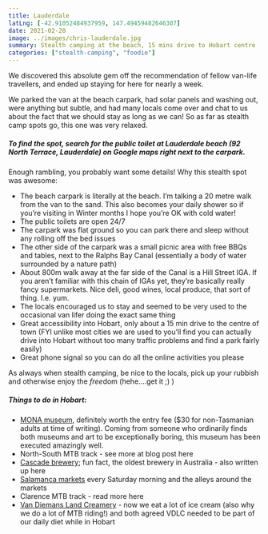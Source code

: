 ```yaml
---
title: Lauderdale
latLng: [-42.91052484937959, 147.49459482646307]
date: 2021-02-20
image: ../images/chris-lauderdale.jpg
summary: Stealth camping at the beach, 15 mins drive to Hobart centre
categories: ["stealth-camping", "foodie"]
---
```


We discovered this absolute gem off the recommendation of fellow van-life travellers, and ended up staying for here for nearly a week.

We parked the van at the beach carpark, had solar panels and washing out, were anything but subtle, and had many locals come over and chat to us about the fact that we should stay as long as we can! So as far as stealth camp spots go, this one was very relaxed.

##### To find the spot, search for the public toilet at Lauderdale beach (92 North Terrace, Lauderdale) on Google maps right next to the carpark.


Enough rambling, you probably want some details! Why this stealth spot was awesome:
- The beach carpark is literally at the beach. I’m talking a 20 metre walk from the van to the sand. This also becomes your daily shower so if you’re visiting in Winter months I hope you’re OK with cold water! 
- The public toilets are open 24/7
- The carpark was flat ground so you can park there and sleep without any rolling off the bed issues
- The other side of the carpark was a small picnic area with free BBQs and tables, next to the Ralphs Bay Canal (essentially a body of water surrounded by a nature path)
- About 800m walk away at the far side of the Canal is a Hill Street IGA. If you aren’t familiar with this chain of IGAs yet, they’re basically really fancy supermarkets. Nice deli, good wines, local produce, that sort of thing. I.e. yum.
- The locals encouraged us to stay and seemed to be very used to the occasional van lifer doing the exact same thing
- Great accessibility into Hobart, only about a 15 min drive to the centre of town (FYI unlike most cities we are used to you’ll find you can actually drive into Hobart without too many traffic problems and find a park fairly easily)
- Great phone signal so you can do all the online activities you please

As always when stealth camping, be nice to the locals, pick up your rubbish and otherwise enjoy the *free*dom (hehe….get it ;) )

##### Things to do in Hobart:
- [MONA museum](https://mona.net.au), definitely worth the entry fee ($30 for non-Tasmanian adults at time of writing). Coming from someone who ordinarily finds both museums and art to be exceptionally boring, this museum has been executed amazingly well.  
- North-South MTB track - see more at blog post here
- [Cascade brewery](https://www.cascadebreweryco.com.au); fun fact, the oldest brewery in Australia - also written up here 
- [Salamanca markets](https://www.salamancamarket.com.au) every Saturday morning and the alleys around the markets
- Clarence MTB track - read more here
- [Van Diemans Land Creamery](https://vdlcreamery.com.au) - now we eat a lot of ice cream (also why we do a lot of MTB riding!) and both agreed VDLC needed to be part of our daily diet while in Hobart  